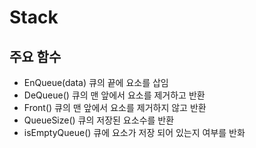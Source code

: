 # Stack

## 주요 함수

-   EnQueue(data) 큐의 끝에 요소를 삽임
-   DeQueue() 큐의 맨 앞에서 요소를 제거하고 반환
-   Front() 큐의 맨 앞에서 요소를 제거하지 않고 반환
-   QueueSize() 큐의 저장된 요소수를 반환
-   isEmptyQueue() 큐에 요소가 저장 되어 있는지 여부를 반화
